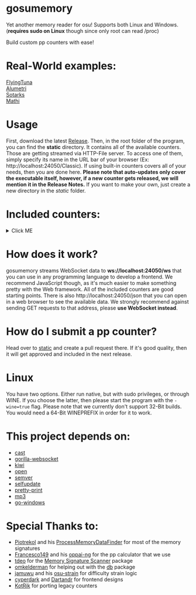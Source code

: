 
# gosumemory

Yet another memory reader for osu! Supports both Linux and Windows. (**requires sudo on Linux** though since only root can read /proc)

  

Build custom pp counters with ease!

  
 

# Real-World examples:

[FlyingTuna](https://www.twitch.tv/flyingtuna/clip/TransparentObliviousHawkAMPEnergyCherry)\
[Alumetri](https://www.twitch.tv/alumetri/clip/WonderfulVenomousCougarGrammarKing)\
[Sotarks](https://youtu.be/cRlSIOYkZbM?t=26)\
[Mathi](https://www.youtube.com/watch?v=rtmKxbnCQtA)

# Usage

First, download the latest [Release](https://github.com/l3lackShark/gosumemory/releases/latest). Then, in the root folder of the program, you can find the **static** directory. It contains all of the available counters. Those are getting streamed via HTTP-File server. To access one of them, simply specify its name in the URL bar of your browser (Ex: http://localhost:24050/Classic). If using built-in counters covers all of your needs, then you are done here. **Please note that auto-updates only cover the executable itself, however, if a new counter gets released, we will mention it in the Release Notes.** If you want to make your own, just create a new directory in the *static* folder.  

# Included counters:
<details>
  <summary>Click ME</summary>
  
* [**Classic**](https://github.com/l3lackShark/static/tree/master/Classic)

![](https://cdn.discordapp.com/attachments/641255341245333514/731838930340544573/unknown.png)\
Designer: [Dartandr](https://github.com/Dartandr)

* [**MinimalLime**](https://github.com/l3lackShark/static/tree/master/MinimalLime) 

![](https://cdn.discordapp.com/attachments/641255341245333514/731840161612300358/unknown.png)\
Designer: [cyperdark](https://github.com/cyperdark)

* [**MaximalLime**](https://github.com/l3lackShark/static/tree/master/MaximalLime)

![](https://cdn.discordapp.com/attachments/641255341245333514/731841741715669002/unknown.png)\
Designer: [cyperdark](https://github.com/cyperdark)

* [**TrafficLight**](https://github.com/l3lackShark/static/tree/master/TrafficLight)

![](https://cdn.discordapp.com/attachments/641255341245333514/731842011514011698/unknown.png)\
Designer: [cyperdark](https://github.com/cyperdark)

* [**Luscent**](https://github.com/l3lackShark/static/tree/master/Luscent) - Open-Source Implementation of [Luscent's](https://gumroad.com/l/Luscent) overlay. No elements were stolen. This is a remake. Please consider buying his version!

![](https://media.discordapp.net/attachments/641255341245333514/731843129833160704/unknown.png)
Initial Design by [Luscent](https://github.com/inix1257), Remake by [Dartandr](https://github.com/Dartandr)

* **Kerli package** [**Kerli1**](https://github.com/l3lackShark/static/tree/master/Kerli1) [**Kerli2**](https://github.com/l3lackShark/static/tree/master/Kerli2)

![](https://cdn.discordapp.com/attachments/530940222771560452/732038445266108486/Kerli_hud.png)
Designer: [Dartandr](https://github.com/Dartandr)
</details>

# How does it work?

gosumemory streams WebSocket data to **ws://localhost:24050/ws** that you can use in any programming language to develop a frontend. We recommend JavaScript though, as it's much easier to make something pretty with the Web framework. All of the included counters are good starting points. There is also http://localhost:24050/json that you can open in a web browser to see the available data. We strongly recommend against sending GET requests to that address, please **use WebSocket instead**.
 
  
  

# How do I submit a pp counter?

Head over to [static](https://github.com/l3lackShark/static) and create a pull request there. If it's good quality, then it will get approved and included in the next release.

  

# Linux

You have two options. Either run native, but with sudo privileges, or through WINE. If you choose the latter, then please start the program with the `-wine=true` flag.
Please note that we currently don't support 32-Bit builds. You would need a 64-Bit WINEPREFIX in order for it to work.

  

# This project depends on:

* [cast](https://github.com/spf13/cast)
* [gorilla-websocket](https://github.com/gorilla/websocket)
* [kiwi](https://github.com/l3lackShark/kiwi)
* [open](https://github.com/skratchdot/open-golang)
* [semver](https://github.com/blang/semver)
* [selfupdate](https://github.com/rhysd/go-github-selfupdate)
* [pretty-print](https://github.com/k0kubun/pp)
* [mp3](https://github.com/tcolgate/mp3)
* [go-windows](https://github.com/elastic/go-windows)

  

# Special Thanks to:

* [Piotrekol](https://github.com/Piotrekol/) and his [ProcessMemoryDataFinder](https://github.com/Piotrekol/ProcessMemoryDataFinder) for most of the memory signatures
* [Francesco149](https://github.com/Francesco149) and his [oppai-ng](https://github.com/Francesco149/oppai-ng) for the pp calculator that we use
* [tdeo](https://github.com/tadeokondrak) for the [Memory Signature Scanner](https://github.com/l3lackShark/gosumemory/tree/master/mem) package
* [omkelderman](https://github.com/omkelderman) for helping out with the [db](https://github.com/l3lackShark/gosumemory/tree/master/db) package
* [jamuwu](https://github.com/jamuwu/osu-strain) and his [osu-strain](https://github.com/jamuwu/osu-strain) for difficulty strain logic
* [cyperdark](https://github.com/cyperdark) and [Dartandr](https://github.com/Dartandr) for frontend designs
* [KotRik](https://github.com/KotRikD) for porting legacy counters

